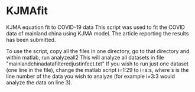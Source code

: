 # KJMAfit
KJMA equation fit to COVID-19 data
This script was used to fit the COVID data of mainland china using KJMA model. The article reporting the results has been submitted.

To use the script, copy all the files in one directory, go to that directory and within matlab, run analyzeall2
This will analyze all datasets in file "mainlandchinadatafilteredjustinfect.txt"
If you wish to run just one dataset (one line in the file), change the matlab script i=1:29 to i=s:s, where s is the 
line number of the data you wish to analyze (for example i=3:3 would analyze the data on line 3).
